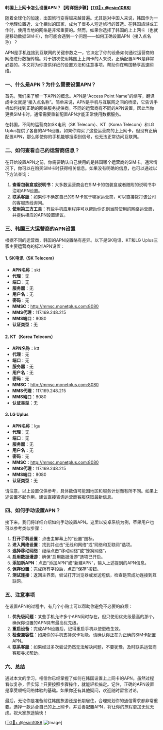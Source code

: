 **韩国上上网卡怎么设置APN？【附详细步骤】[[TG💪+ @esim1088](https://t.me/s/esim1088)]**

随着全球化的加速，出国旅行变得越来越普遍。尤其是对中国人来说，韩国作为一个地理位置近、文化相似的国家，成为了很多人短途旅行的首选。在韩国旅游或工作时，使用当地的网络是非常重要的。然而，如果你选择了韩国的上上网卡（也就是移动数据SIM卡），你可能会遇到一个问题——如何正确设置APN（接入点名称）？

APN是手机连接到互联网的关键参数之一，它决定了你的设备如何通过运营商的网络进行数据传输。对于初次使用韩国上上网卡的人来说，正确配置APN是非常必要的。本文将为你提供详细的设置方法和注意事项，帮助你在韩国畅享高速网络。

### 一、什么是APN？为什么需要设置APN？

首先，我们来了解一下APN的概念。APN是“Access Point Name”的缩写，翻译成中文就是“接入点名称”。简单来说，APN是手机与互联网之间的桥梁，它告诉手机如何找到正确的网络服务提供商。不同的运营商有不同的APN设置，因此当你更换SIM卡时，通常需要重新配置APN才能正常使用数据服务。

在韩国，不同的运营商如SK电讯（SK Telecom）、KT（Korea Telecom）和LG Uplus提供了各自的APN设置。如果你购买了这些运营商的上上网卡，但没有正确配置APN，那么即使你的手机能够搜索到信号，也无法正常访问互联网。

### 二、如何查看自己的运营商信息？

在开始设置APN之前，你需要确认自己使用的是韩国哪个运营商的SIM卡。通常情况下，你可以在购买SIM卡时获得相关信息。如果没有明确的信息，也可以通过以下方法查询：

1. **查看包装盒或说明书**：大多数运营商会在SIM卡的包装盒或者随附的说明书中注明APN设置。
2. **联系客服**：如果你不确定自己的SIM卡属于哪家运营商，可以直接拨打该公司的客服热线询问。
3. **使用第三方工具**：有些手机应用程序可以帮助你识别当前使用的网络运营商，并提供相应的APN设置建议。

### 三、韩国三大运营商的APN设置

根据不同的运营商，韩国的APN设置略有差异。以下是SK电讯、KT和LG Uplus三家主要运营商的标准APN设置：

#### 1. SK电讯（SK Telecom）

- **APN名称**：skt
- **代理**：无
- **端口**：无
- **服务器**：无
- **用户名**：无
- **密码**：无
- **MMSC**：http://mmsc.monetplus.com:8080
- **MMS代理**：117.169.248.215
- **MMS端口**：8080
- **认证类型**：无

#### 2. KT（Korea Telecom）

- **APN名称**：ktt
- **代理**：无
- **端口**：无
- **服务器**：无
- **用户名**：无
- **密码**：无
- **MMSC**：http://mmsc.monetplus.com:8080
- **MMS代理**：117.169.248.215
- **MMS端口**：8080
- **认证类型**：无

#### 3. LG Uplus

- **APN名称**：lgu
- **代理**：无
- **端口**：无
- **服务器**：无
- **用户名**：无
- **密码**：无
- **MMSC**：http://mmsc.monetplus.com:8080
- **MMS代理**：117.169.248.215
- **MMS端口**：8080
- **认证类型**：无

请注意，以上设置仅供参考，具体数值可能因地区和服务计划而有所不同。如果上述设置不起作用，建议直接咨询运营商客服获取最新信息。

### 四、如何手动设置APN？

接下来，我们将详细介绍如何手动设置APN。这里以安卓系统为例，苹果用户也可以参考类似步骤：

1. **打开手机设置**：点击主屏幕上的“设置”图标。
2. **进入网络设置**：找到并点击“无线和网络”或“网络和互联网”选项。
3. **选择移动网络**：继续点击“移动网络”或“蜂窝网络”。
4. **启用数据漫游**：确保“启用数据漫游”选项已开启。
5. **添加新APN**：点击“添加APN”或“新建APN”，输入上述提到的APN信息。
6. **保存设置**：完成所有字段后，点击“保存”按钮。
7. **测试连接**：返回主界面，尝试打开浏览器或发送短信，检查是否成功连接到互联网。

### 五、注意事项

在设置APN的过程中，有几个小贴士可以帮助你避免不必要的麻烦：

1. **优先级问题**：某些手机允许多个APN同时存在，但只使用优先级最高的那个。确保你设置的APN具有最高优先级。
2. **重启设备**：完成APN设置后，记得重启手机以使更改生效。
3. **检查兼容性**：如果你的手机支持双卡功能，请确认你正在为正确的SIM卡配置APN。
4. **联系客服**：如果经过多次尝试仍然无法解决问题，不要犹豫，及时联系运营商客服寻求帮助。

### 六、总结

通过本文的学习，相信你已经掌握了如何在韩国设置上上网卡的APN。虽然过程看似复杂，但实际上只要按照步骤操作，就能轻松搞定。记住，正确的APN设置是享受顺畅网络体验的基础。如果你还有其他疑问，欢迎随时留言讨论。

最后，无论你是准备前往韩国旅游还是长期居住，合理规划你的通信需求都非常重要。选择一款适合自己的上上网卡，并妥善配置APN，将让你的旅程更加无忧无虑。祝大家旅途愉快！

[[TG💪+ @esim1088](https://t.me/s/esim1088) ![Image](https://i.postimg.cc/4NQfJmqS/Snipaste-2025-05-13-00-14-12.png)]